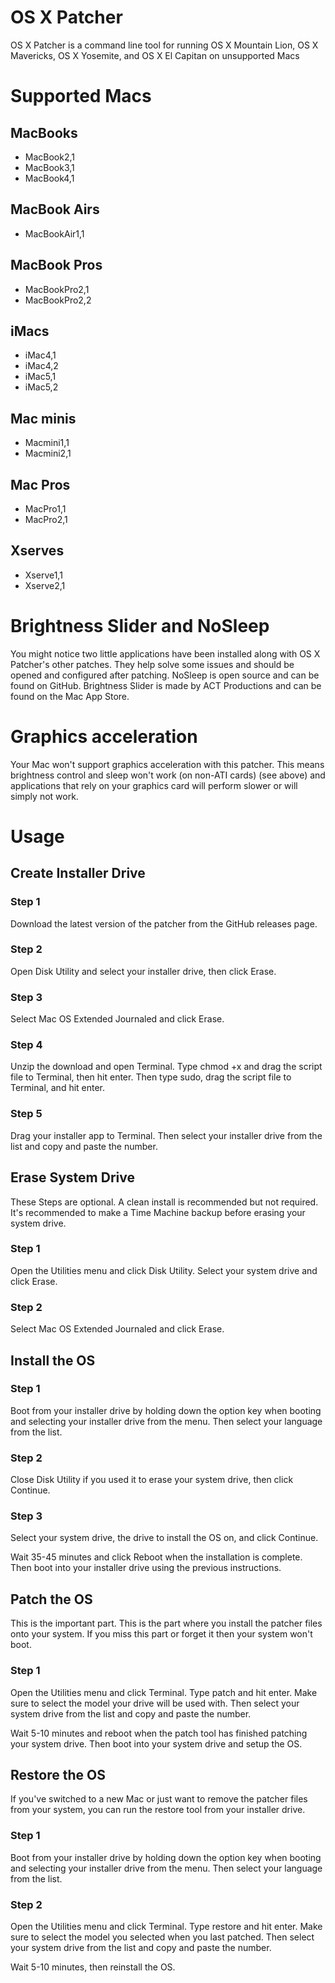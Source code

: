 # OS X Patcher
OS X Patcher is a command line tool for running OS X Mountain Lion, OS X Mavericks, OS X Yosemite, and OS X El Capitan on unsupported Macs

# Supported Macs

## MacBooks
- MacBook2,1
- MacBook3,1
- MacBook4,1

## MacBook Airs
- MacBookAir1,1

## MacBook Pros
- MacBookPro2,1
- MacBookPro2,2

## iMacs
- iMac4,1
- iMac4,2
- iMac5,1
- iMac5,2

## Mac minis
- Macmini1,1
- Macmini2,1

## Mac Pros
- MacPro1,1
- MacPro2,1

## Xserves
- Xserve1,1
- Xserve2,1

# Brightness Slider and NoSleep

You might notice two little applications have been installed along with OS X Patcher's other patches. They help solve some issues and should be opened and configured after patching. NoSleep is open source and can be found on GitHub. Brightness Slider is made by ACT Productions and can be found on the Mac App Store.

# Graphics acceleration

Your Mac won't support graphics acceleration with this patcher. This means brightness control and sleep won't work (on non-ATI cards) (see above) and applications that rely on your graphics card will perform slower or will simply not work.

# Usage

## Create Installer Drive

### Step 1

Download the latest version of the patcher from the GitHub releases page.

### Step 2

Open Disk Utility and select your installer drive, then click Erase.

### Step 3

Select Mac OS Extended Journaled and click Erase.

### Step 4

Unzip the download and open Terminal. Type chmod +x and drag the script file to Terminal, then hit enter. Then type sudo, drag the script file to Terminal, and hit enter.

### Step 5

Drag your installer app to Terminal. Then select your installer drive from the list and copy and paste the number.

## Erase System Drive

These Steps are optional. A clean install is recommended but not required. It's recommended to make a Time Machine backup before erasing your system drive.

### Step 1

Open the Utilities menu and click Disk Utility. Select your system drive and click Erase.

### Step 2

Select Mac OS Extended Journaled and click Erase.

## Install the OS

### Step 1

Boot from your installer drive by holding down the option key when booting and selecting your installer drive from the menu. Then select your language from the list.

### Step 2

Close Disk Utility if you used it to erase your system drive, then click Continue.

### Step 3

Select your system drive, the drive to install the OS on, and click Continue.

Wait 35-45 minutes and click Reboot when the installation is complete. Then boot into your installer drive using the previous instructions.

## Patch the OS

This is the important part. This is the part where you install the patcher files onto your system. If you miss this part or forget it then your system won't boot.

### Step 1

Open the Utilities menu and click Terminal. Type patch and hit enter. Make sure to select the model your drive will be used with. Then select your system drive from the list and copy and paste the number.

Wait 5-10 minutes and reboot when the patch tool has finished patching your system drive. Then boot into your system drive and setup the OS.

## Restore the OS

If you've switched to a new Mac or just want to remove the patcher files from your system, you can run the restore tool from your installer drive.

### Step 1

Boot from your installer drive by holding down the option key when booting and selecting your installer drive from the menu. Then select your language from the list.

### Step 2

Open the Utilities menu and click Terminal. Type restore and hit enter. Make sure to select the model you selected when you last patched. Then select your system drive from the list and copy and paste the number.

Wait 5-10 minutes, then reinstall the OS.